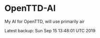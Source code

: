 # OpenTTD-AI
My AI for OpenTTD, will use primarily air

Latest backup: Sun Sep 15 13:48:01 UTC 2019

